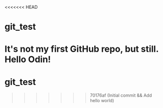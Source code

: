 <<<<<<< HEAD
# git_test
It's not my first GitHub repo, but still.
Hello Odin!
=======
# git_test
>>>>>>> 70176af (Initial commit && Add hello world)
